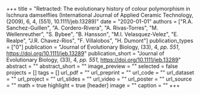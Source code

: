 +++
title = "Retracted: The evolutionary history of colour polymorphism in Ischnura damselflies (International Journal of Applied Ceramic Technology, (2009), 6, 4, (551), 10.1111/jeb.13289)"
date = "2020-01-01"
authors = ["R.A. Sanchez-Guillen", "A. Cordero-Rivera", "A. Rivas-Torres", "M. Wellenreuther", "S. Bybee", "B. Hansson", "M.I. Velasquez-Velez", "E. Realpe", "J.R. Chavez-Rios", "F. Villalobos", "H. Dumont"]
publication_types = ["0"]
publication = "Journal of Evolutionary Biology, (33), 4, _pp. 551_, https://doi.org/10.1111/jeb.13289"
publication_short = "Journal of Evolutionary Biology, (33), 4, _pp. 551_, https://doi.org/10.1111/jeb.13289"
abstract = ""
abstract_short = ""
image_preview = ""
selected = false
projects = []
tags = []
url_pdf = ""
url_preprint = ""
url_code = ""
url_dataset = ""
url_project = ""
url_slides = ""
url_video = ""
url_poster = ""
url_source = ""
math = true
highlight = true
[header]
image = ""
caption = ""
+++
